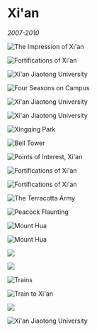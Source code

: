 # Xi'an

_2007-2010_

![The Impression of Xi'an](../../../static/images/swan/Xian/0.jpg)

![Fortifications of Xi'an](../../../static/images/swan/Xian/1.jpg)

![Xi'an Jiaotong University](../../../static/images/swan/Xian/2.jpg)

![Four Seasons on Campus](../../../static/images/swan/Xian/3.jpg)

![Xi'an Jiaotong University](../../../static/images/swan/Xian/4.jpg)

![Xi'an Jiaotong University](../../../static/images/swan/Xian/5.jpg)

![Xingqing Park](../../../static/images/swan/Xian/6.jpg)

![Bell Tower](../../../static/images/swan/Xian/8.jpg)

![Points of Interest, Xi'an](../../../static/images/swan/Xian/9.jpg)

![Fortifications of Xi'an](../../../static/images/swan/Xian/10.jpg)

![Fortifications of Xi'an](../../../static/images/swan/Xian/11.jpg)

![The Terracotta Army](../../../static/images/swan/Xian/12.jpg)

![Peacock Flaunting](../../../static/images/swan/Xian/13.jpg)

![Mount Hua](../../../static/images/swan/Xian/14.jpg)

![Mount Hua](../../../static/images/swan/Xian/15.jpg)

![](../../../static/images/swan/Xian/16.jpg)

![](../../../static/images/swan/Xian/17.jpg)

![Trains](../../../static/images/swan/Xian/18.jpg)

![Train to Xi'an](../../../static/images/swan/Xian/19.jpg)

![](../../../static/images/swan/Xian/20.jpg)

![Xi'an Jiaotong University](../../../static/images/swan/Xian/21.jpg)
